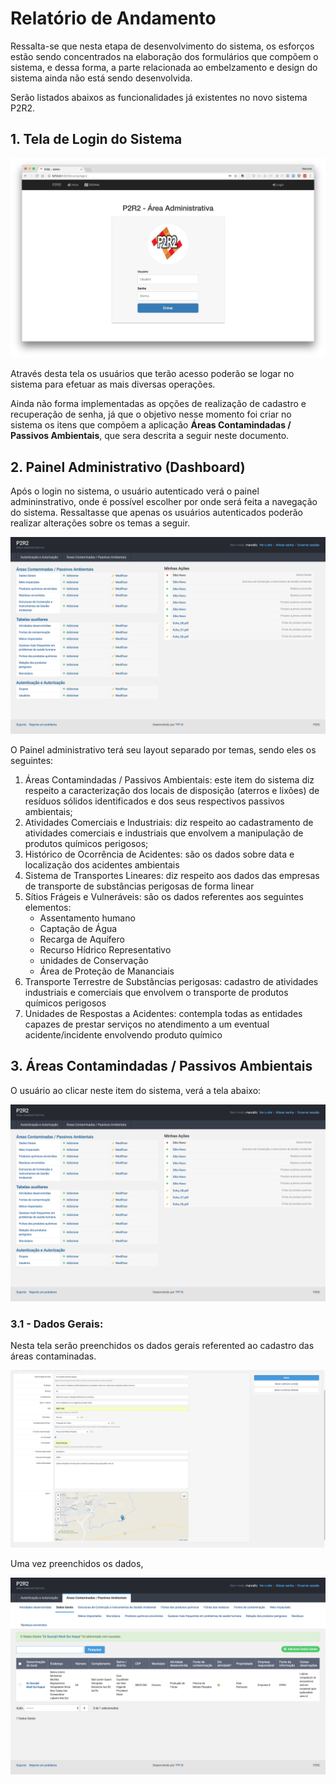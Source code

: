 # Relatório de Andamento

Ressalta-se que nesta etapa de desenvolvimento do sistema, os esforços estão sendo concentrados na elaboração dos formulários que compõem o sistema, e dessa forma, a parte relacionada ao embelzamento e design do sistema ainda não está sendo desenvolvida.

Serão listados abaixos as funcionalidades já existentes no novo sistema P2R2.



## 1. Tela de Login do Sistema

![image](new/login.png)

Através desta tela os usuários que terão acesso poderão se logar no sistema para efetuar as mais diversas operações.

Ainda não forma implementadas as opções de realização de cadastro e recuperação de senha, já que o objetivo nesse momento foi criar no sistema os itens que compõem a aplicação **Áreas Contamindadas / Passivos Ambientais**, que sera descrita a seguir neste documento. 	

## 2. Painel Administrativo (Dashboard)

Após o login no sistema, o usuário autenticado verá o painel admininstrativo, onde é possível escolher por onde será feita a navegação do sistema. Ressaltasse que apenas os usuários autenticados poderão realizar alterações sobre os temas a seguir.

![image](new/dash.png)

O Painel administrativo terá seu layout separado por temas, sendo eles os seguintes:


1. Áreas Contamindadas / Passivos Ambientais: este item do sistema diz respeito a caracterização dos locais de disposição (aterros e lixões) de resíduos sólidos identificados e dos seus respectivos passivos ambientais;
2. Atividades Comerciais e Industriais: diz respeito ao cadastramento de atividades comerciais e industriais que envolvem a manipulação de produtos químicos perigosos;
3. Histórico de Ocorrência de Acidentes: são os dados sobre data e localização dos acidentes ambientais
4. Sistema de Transportes Lineares: diz respeito aos dados das empresas de transporte de substâncias perigosas de forma linear
5. Sítios Frágeis e Vulneráveis: são os dados referentes aos seguintes elementos:
	* Assentamento humano
	* Captação de Água
	* Recarga de Aquífero
	* Recurso Hídrico Representativo
	* unidades de Conservação
	* Área de Proteção de Mananciais
6. Transporte Terrestre de Substâncias perigosas: cadastro de atividades industriais e comerciais que envolvem o transporte de produtos químicos perigosos
7. Unidades de Respostas a Acidentes: contempla todas as entidades capazes de prestar serviços no atendimento a um eventual acidente/incidente envolvendo produto químico


## 3. Áreas Contamindadas / Passivos Ambientais

O usuário ao clicar neste item do sistema, verá a tela abaixo:

![image](new/dash.png)


### 3.1 - Dados Gerais:

Nesta tela serão preenchidos os dados gerais referented ao cadastro das áreas contaminadas.

![image](new/ex_areas.png)


Uma vez preenchidos os dados,

![image](new/ex2.png)


